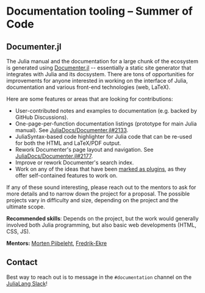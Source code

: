 # Documentation tooling – Summer of Code

## Documenter.jl

The Julia manual and the documentation for a large chunk of the ecosystem is generated using [Documenter.jl](https://github.com/JuliaDocs/Documenter.jl) -- essentially a static site generator that integrates with Julia and its docsystem. There are tons of opportunities for improvements for anyone interested in working on the interface of Julia, documentation and various front-end technologies (web, LaTeX).

Here are some features or areas that are looking for contributions:

* User-contributed notes and examples to documentation (e.g. backed by GitHub Discussions).
* One-page-per-function documentation listings (prototype for main Julia manual). See [JuliaDocs/Documenter.jl#2133](https://github.com/JuliaDocs/Documenter.jl/issues/2133).
* JuliaSyntax-based code highlighter for Julia code that can be re-used for both the HTML and LaTeX/PDF output.
* Rework Documenter's page layout and navigation. See [JuliaDocs/Documenter.jl#2177](https://github.com/JuliaDocs/Documenter.jl/issues/2177).
* Improve or rework Documenter's search index.
* Work on any of the ideas that have been [marked as plugins](https://github.com/JuliaDocs/Documenter.jl/labels/Type%3A%20Plugin), as they offer self-contained features to work on.

If any of these sound interesting, please reach out to the mentors to ask for more details and to narrow down the project for a proposal. The possible projects vary in difficulty and size, depending on the project and the ultimate scope.

**Recommended skills**: Depends on the project, but the work would generally involved both Julia programming, but also basic web developments (HTML, CSS, JS).

**Mentors:** [Morten Piibeleht](https://github.com/mortenpi), [Fredrik-Ekre](https://github.com/fredrikekre)

## Contact

Best way to reach out is to message in the `#documentation` channel on the [JuliaLang Slack](https://julialang.org/slack/)!
